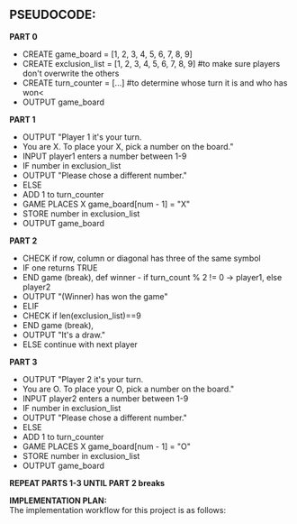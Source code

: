 ## PSEUDOCODE:

__PART 0__

* CREATE game_board = [1, 2, 3, 4, 5, 6, 7, 8, 9]
* CREATE exclusion_list = [1, 2, 3, 4, 5, 6, 7, 8, 9] #to make sure players don't overwrite the others
* CREATE turn_counter = [...] #to determine whose turn it is and who has won<
* OUTPUT game_board

__PART 1__ 

* OUTPUT "Player 1 it's your turn. 
* You are X. To place your X, pick a number on the board."
* INPUT player1 enters a number between 1-9
* IF number in exclusion_list
* OUTPUT "Please chose a different number."
* ELSE
* ADD 1 to turn_counter
* GAME PLACES X game_board[num - 1] = "X"
* STORE number in exclusion_list
* OUTPUT game_board

__PART 2__

* CHECK if row, column or diagonal has three of the same symbol
* IF one returns TRUE
* END game (break), def winner - if turn_count % 2 != 0 -> player1, else player2
* OUTPUT "(Winner) has won the game"
* ELIF 
* CHECK if len(exclusion_list)==9
* END game (break), 
* OUTPUT "It's a draw."
* ELSE continue with next player

__PART 3__

* OUTPUT "Player 2 it's your turn. 
* You are O. To place your O, pick a number on the board."
* INPUT player2 enters a number between 1-9
* IF number in exclusion_list
* OUTPUT "Please chose a different number."
* ELSE 
* ADD 1 to turn_counter
* GAME PLACES X game_board[num - 1] = "O"
* STORE number in exclusion_list
* OUTPUT game_board

__REPEAT PARTS 1-3 UNTIL PART 2 breaks__

__IMPLEMENTATION PLAN:__ <br>
The implementation workflow for this project is as follows:


